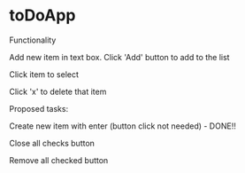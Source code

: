 # toDoApp

Functionality

Add new item in text box. Click 'Add' button to add to the list

Click item to select

Click 'x' to delete that item


Proposed tasks:

Create new item with enter (button click not needed) - DONE!!

Close all checks button

Remove all checked button
